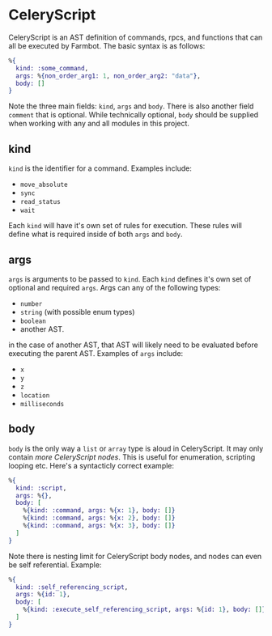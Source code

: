 # CeleryScript

CeleryScript is an AST definition of commands, rpcs, and functions that
can all be executed by Farmbot. The basic syntax is as follows:

```elixir
%{
  kind: :some_command,
  args: %{non_order_arg1: 1, non_order_arg2: "data"},
  body: []
}
```

Note the three main fields: `kind`, `args` and `body`.
There is also another field `comment` that is optional. While technically
optional, `body` should be supplied when working with any and all modules
in this project.

## kind

`kind` is the identifier for a command. Examples include:

* `move_absolute`
* `sync`
* `read_status`
* `wait`

Each `kind` will have it's own set of rules for execution. These rules will
define what is required inside of both `args` and `body`.

## args

`args` is arguments to be passed to `kind`. Each `kind` defines it's own
set of optional and required `args`. Args can any of the following types:

* `number`
* `string` (with possible enum types)
* `boolean`
* another AST.

in the case of another AST, that AST will likely need to be evaluated before
executing the parent AST. Examples of `args` include:

* `x`
* `y`
* `z`
* `location`
* `milliseconds`

## body

`body` is the only way a `list` or `array` type is aloud in CeleryScript.
It may only contain _more CeleryScript nodes_. This is useful for
enumeration, scripting looping etc. Here's a syntacticly correct example:

```elixir
%{
  kind: :script,
  args: %{},
  body: [
    %{kind: :command, args: %{x: 1}, body: []}
    %{kind: :command, args: %{x: 2}, body: []}
    %{kind: :command, args: %{x: 3}, body: []}
  ]
}
```

Note there is nesting limit for CeleryScript body nodes, and nodes can
even be self referential. Example:

```elixir
%{
  kind: :self_referencing_script,
  args: %{id: 1},
  body: [
    %{kind: :execute_self_referencing_script, args: %{id: 1}, body: []}
  ]
}
```